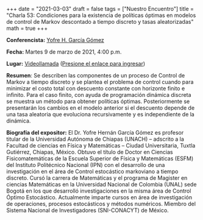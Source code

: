 +++
date      = "2021-03-03"
draft     = false
tags      = ["Nuestro Encuentro"]
title     = "Charla 53: Condiciones para la existencia de políticas óptimas en modelos de control de Markov descontado a tiempo discreto y tasas aleatorizadas"
math      = true
+++

**Conferencista:** [Yofre H. García Gómez](https://www.dgip.unach.mx/index.php/investigacion-1/sistema-nacional-de-investigadores/34-semblanzas-sni-sei/401-yofre-hernan-garcia-gomez)

**Fecha:** Martes 9 de marzo de 2021, 4:00 p.m.

**Lugar:** [Videollamada](https://meet.google.com/izy-pzig-pbf)  ([Presione el enlace para ingresar](https://meet.google.com/izy-pzig-pbf))

**Resumen**: Se describen las componentes de un proceso de Control de Markov a tiempo discreto y se plantea el problema de control cuando para minimizar el costo total con descuento constante con horizonte finito e infinito. Para el caso finito, con ayuda de programación dinámica discreta se muestra un método para obtener políticas óptimas. Posteriormente se presentarán los cambios en el modelo anterior si el descuento depende de una tasa aleatoria que evoluciona recursivamente y es independiente de la dinámica.

**Biografía del expositor:** El Dr. Yofre Hernán García Gómez es profesor titular de la Universidad Autónoma de Chiapas (UNACH) – adscrito a la Facultad de ciencias en Física y Matemáticas – Ciudad Universitaria, Tuxtla Gutiérrez, Chiapas, México. Obtuvo el título de Doctor en Ciencias Fisicomatemáticas de la Escuela Superior de Física y Matemáticas (ESFM) del Instituto Politécnico Nacional (IPN) con el desarrollo de una investigación en el área de Control estocástico markoviano a tiempo discreto. Cursó la carrera de Matemáticas y el programa de Magister en ciencias Matemáticas en la Universidad Nacional de Colombia (UNAL) sede Bogotá en los que desarrolló investigaciones en la misma área de Control Óptimo Estocástico. Actualmente imparte cursos en área de investigación de operaciones, procesos estocásticos y métodos numéricos. Miembro del Sistema Nacional de Investigadores (SNI-CONACYT) de México.
